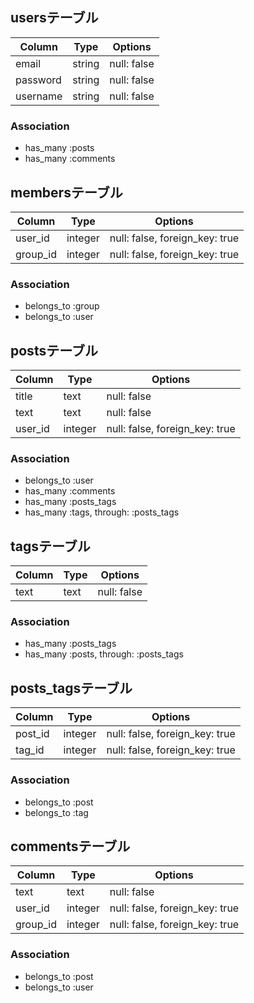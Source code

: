 ## usersテーブル
|Column|Type|Options|
|------|----|-------|
|email|string|null: false|
|password|string|null: false|
|username|string|null: false|
### Association
- has_many :posts
- has_many :comments

## membersテーブル

|Column|Type|Options|
|------|----|-------|
|user_id|integer|null: false, foreign_key: true|
|group_id|integer|null: false, foreign_key: true|

### Association
- belongs_to :group
- belongs_to :user

## postsテーブル
|Column|Type|Options|
|------|----|-------|
|title|text|null: false|
|text|text|null: false|
|user_id|integer|null: false, foreign_key: true|
### Association
- belongs_to :user
- has_many :comments
- has_many :posts_tags
- has_many  :tags,  through:  :posts_tags

## tagsテーブル
|Column|Type|Options|
|------|----|-------|
|text|text|null: false|
### Association
- has_many :posts_tags
- has_many  :posts,  through:  :posts_tags

## posts_tagsテーブル
|Column|Type|Options|
|------|----|-------|
|post_id|integer|null: false, foreign_key: true|
|tag_id|integer|null: false, foreign_key: true|
### Association
- belongs_to :post
- belongs_to :tag

## commentsテーブル
|Column|Type|Options|
|------|----|-------|
|text|text|null: false|
|user_id|integer|null: false, foreign_key: true|
|group_id|integer|null: false, foreign_key: true|
### Association
- belongs_to :post
- belongs_to :user